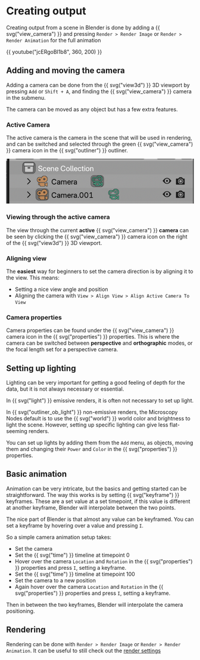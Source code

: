# Creating output

Creating output from a scene in Blender is done by adding a {{ svg("view_camera") }} and pressing `Render > Render Image` or `Render > Render Animation` for the full animation

{{ youtube("jcERgoBI1b8", 360, 200) }}

## Adding and moving the camera

Adding a camera can be done from the {{ svg("view3d") }} 3D viewport by pressing `Add` or `Shift + A`, and finding the {{ svg("view_camera") }} camera in the submenu.

The camera can be moved as any object but has a few extra features.

### Active Camera

The active camera is the camera in the scene that will be used in rendering, and can be switched and selected through the green {{ svg("view_camera") }} camera icon in the {{ svg("outliner") }} outliner.

![alt text](../figures/active_camera.png)

### Viewing through the active camera

The view through the current **active** {{ svg("view_camera") }} **camera** can be seen by clicking the {{ svg("view_camera") }} camera icon on the right of the {{ svg("view3d") }} 3D viewport.

### Aligning view

The **easiest** way for beginners to set the camera direction is by aligning it to the view. This means:

- Setting a nice view angle and position
- Aligning the camera with `View > Align View > Align Active Camera To View`

### Camera properties

Camera properties can be found under the {{ svg("view_camera") }} camera icon in the {{ svg("properties") }} properties. This is where the camera can be switched between **perspective** and **orthographic** modes, or the focal length set for a perspective camera.

## Setting up lighting

Lighting can be very important for getting a good feeling of depth for the data, but it is not always necessary or essential.

In {{ svg("light") }} emissive renders, it is often not necessary to set up light. 

In {{ svg("outliner_ob_light") }} non-emissive renders, the Microscopy Nodes default is to use the {{ svg("world") }} world color and brightness to light the scene. However, setting up specific lighting can give less flat-seeming renders.

You can set up lights by adding them from the `Add` menu, as objects, moving them and changing their `Power` and `Color` in the {{ svg("properties") }} properties.

## Basic animation

Animation can be very intricate, but the basics and getting started can be straightforward. The way this works is by setting {{ svg("keyframe") }} keyframes. These are a set value at a set timepoint, if this value is different at another keyframe, Blender will interpolate between the two points.

The nice part of Blender is that almost any value can be keyframed. You can set a keyframe by hovering over a value and pressing `I`.

So a simple camera animation setup takes:

- Set the camera 
- Set the {{ svg("time") }} timeline at timepoint 0
- Hover over the camera `Location` and `Rotation` in the {{ svg("properties") }} properties and press `I`, setting a keyframe.
- Set the {{ svg("time") }} timeline at timepoint 100
- Set the camera to a new position
- Again hover over the camera `Location` and `Rotation` in the {{ svg("properties") }} properties and press `I`, setting a keyframe.

Then in between the two keyframes, Blender will interpolate the camera positioning.

## Rendering

Rendering can be done with `Render > Render Image` or `Render > Render Animation`. It can be useful to still check out the [render settings](./rendering.md) 